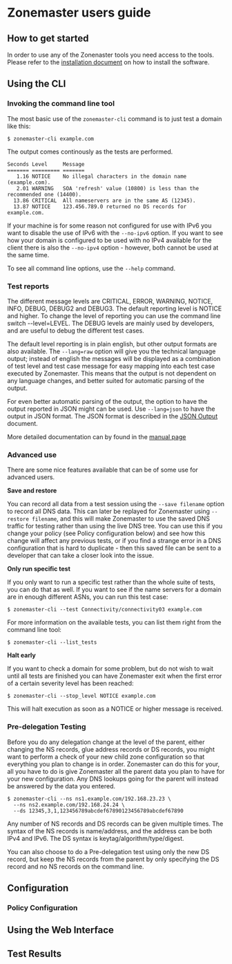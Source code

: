# Zonemaster users guide

## How to get started

In order to use any of the Zonenaster tools you need access to the tools.
Please refer to the [installation document](installation.md) on how to
install the software.

## Using the CLI

### Invoking the command line tool

The most basic use of the `zonemaster-cli` command is to just test a domain
like this:

    $ zonemaster-cli example.com

The output comes continously as the tests are performed.

    Seconds Level     Message
    ======= ========= =======
       1.16 NOTICE    No illegal characters in the domain name (example.com).
       2.01 WARNING   SOA 'refresh' value (10800) is less than the recommended one (14400).
      13.86 CRITICAL  All nameservers are in the same AS (12345).
      13.87 NOTICE    123.456.789.0 returned no DS records for example.com.

If your machine is for some reason not configured for use with IPv6 you
want to disable the use of IPv6 with the `--no-ipv6` option. If you want
to see how your domain is configured to be used with no IPv4 available
for the client there is also the `--no-ipv4` option - however, both cannot
be used at the same time.

To see all command line options, use the `--help` command.

### Test reports

The different message levels are CRITICAL, ERROR, WARNING, NOTICE, INFO,
DEBUG, DEBUG2 and DEBUG3. The default reporting level is NOTICE and higher.
To change the level of reporting you can use the command line switch
--level=LEVEL. The DEBUG levels are mainly used by developers, and are
useful to debug the different test cases.

The default level reporting is in plain english, but other output formats
are also available. The `--lang=raw` option will give you the technical
language output; instead of english the messages will be displayed as a
combination of test level and test case message for easy mapping into each
test case executed by Zonemaster. This means that the output is not
dependent on any language changes, and better suited for automatic parsing
of the output.

For even better automatic parsing of the output, the option to have the
output reported in JSON might can be used. Use `--lang=json` to have the
output in JSON format. The JSON format is described in the
[JSON Output](json-output.md) document.

More detailed documentation can by found in the [manual page](zonemaster-cli.md)

### Advanced use

There are some nice features available that can be of some use for advanced
users.

**Save and restore**

You can record all data from a test session using the `--save
filename` option to record all DNS data. This can later be replayed for
Zonemaster using `--restore filename`, and this will make Zonemaster to
use the saved DNS traffic for testing rather than using the live DNS tree.
You can use this if you change your policy (see Policy configuration below)
and see how this change will affect any previous tests, or if you find a
strange error in a DNS configuration that is hard to duplicate - then this
saved file can be sent to a developer that can take a closer look into the
issue.

**Only run specific test**

If you only want to run a specific test rather than the whole suite of
tests, you can do that as well. If you want to see if the name servers for
a domain are in enough different ASNs, you can run this test case:

    $ zonemaster-cli --test Connectivity/connectivity03 example.com

For more information on the available tests, you can list them right from
the command line tool:

    $ zonemaster-cli --list_tests

**Halt early**

If you want to check a domain for some problem, but do not wish to wait
until all tests are finished you can have Zonemaster exit when the first
error of a certain severity level has been reached:

    $ zonemaster-cli --stop_level NOTICE example.com

This will halt execution as soon as a NOTICE or higher message is received.

### Pre-delegation Testing

Before you do any delegation change at the level of the parent, either
changing the NS records, glue address records or DS records, you might
want to perform a check of your new child zone configuration so that
everything you plan to change is in order. Zonemaster can do this for
your, all you have to do is give Zonemaster all the parent data you
plan to have for your new configuration. Any DNS lookups going for
the parent will instead be answered by the data you entered.

    $ zonemaster-cli --ns ns1.example.com/192.168.23.23 \
	  --ns ns2.example.com/192.168.24.24 \
	  --ds 12345,3,1,123456789abcdef67890123456789abcdef67890

Any number of NS records and DS records can be given multiple times.
The syntax of the NS records is name/address, and the address can be
both IPv4 and IPv6. The DS syntax is keytag/algorithm/type/digest.

You can also choose to do a Pre-delegation test using only the new DS
record, but keep the NS records from the parent by only specifying the
DS record and no NS records on the command line.

## Configuration

### Policy Configuration

## Using the Web Interface

## Test Results
